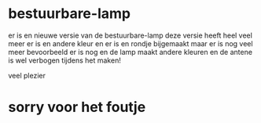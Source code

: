 # bestuurbare-lamp
er is en nieuwe versie van de bestuurbare-lamp  deze versie heeft heel veel meer er is en andere kleur en er is en rondje bijgemaakt maar er is nog veel meer  bevoorbeeld er is nog en de lamp maakt andere kleuren
 en de antene is wel verbogen tijdens het maken!
    
    
    
 
 veel plezier
 
 
 
 
 # sorry voor het foutje
